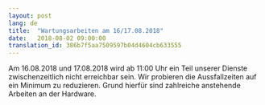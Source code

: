 ```yaml
---
layout: post
lang: de
title:  "Wartungsarbeiten am 16/17.08.2018"
date:   2018-08-02 09:00:00
translation_id: 386b7f5aa7509597b04d4604cb633555
---
```

Am 16.08.2018 und 17.08.2018 wird ab 11:00 Uhr ein Teil unserer Dienste 
zwischenzeitlich nicht erreichbar sein. Wir probieren die Aussfallzeiten auf
ein Minimum zu reduzieren. Grund hierfür sind zahlreiche anstehende
Arbeiten an der Hardware.




